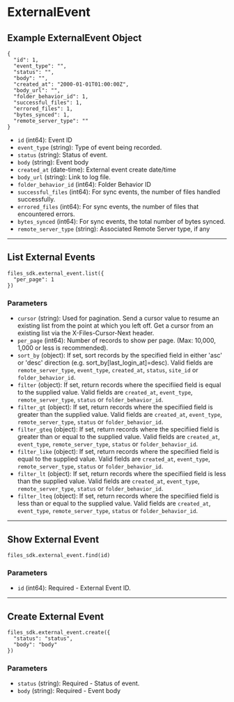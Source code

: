 # ExternalEvent

## Example ExternalEvent Object

```
{
  "id": 1,
  "event_type": "",
  "status": "",
  "body": "",
  "created_at": "2000-01-01T01:00:00Z",
  "body_url": "",
  "folder_behavior_id": 1,
  "successful_files": 1,
  "errored_files": 1,
  "bytes_synced": 1,
  "remote_server_type": ""
}
```

* `id` (int64): Event ID
* `event_type` (string): Type of event being recorded.
* `status` (string): Status of event.
* `body` (string): Event body
* `created_at` (date-time): External event create date/time
* `body_url` (string): Link to log file.
* `folder_behavior_id` (int64): Folder Behavior ID
* `successful_files` (int64): For sync events, the number of files handled successfully.
* `errored_files` (int64): For sync events, the number of files that encountered errors.
* `bytes_synced` (int64): For sync events, the total number of bytes synced.
* `remote_server_type` (string): Associated Remote Server type, if any


---

## List External Events

```
files_sdk.external_event.list({
  "per_page": 1
})
```

### Parameters

* `cursor` (string): Used for pagination.  Send a cursor value to resume an existing list from the point at which you left off.  Get a cursor from an existing list via the X-Files-Cursor-Next header.
* `per_page` (int64): Number of records to show per page.  (Max: 10,000, 1,000 or less is recommended).
* `sort_by` (object): If set, sort records by the specified field in either 'asc' or 'desc' direction (e.g. sort_by[last_login_at]=desc). Valid fields are `remote_server_type`, `event_type`, `created_at`, `status`, `site_id` or `folder_behavior_id`.
* `filter` (object): If set, return records where the specifiied field is equal to the supplied value. Valid fields are `created_at`, `event_type`, `remote_server_type`, `status` or `folder_behavior_id`.
* `filter_gt` (object): If set, return records where the specifiied field is greater than the supplied value. Valid fields are `created_at`, `event_type`, `remote_server_type`, `status` or `folder_behavior_id`.
* `filter_gteq` (object): If set, return records where the specifiied field is greater than or equal to the supplied value. Valid fields are `created_at`, `event_type`, `remote_server_type`, `status` or `folder_behavior_id`.
* `filter_like` (object): If set, return records where the specifiied field is equal to the supplied value. Valid fields are `created_at`, `event_type`, `remote_server_type`, `status` or `folder_behavior_id`.
* `filter_lt` (object): If set, return records where the specifiied field is less than the supplied value. Valid fields are `created_at`, `event_type`, `remote_server_type`, `status` or `folder_behavior_id`.
* `filter_lteq` (object): If set, return records where the specifiied field is less than or equal to the supplied value. Valid fields are `created_at`, `event_type`, `remote_server_type`, `status` or `folder_behavior_id`.


---

## Show External Event

```
files_sdk.external_event.find(id)
```

### Parameters

* `id` (int64): Required - External Event ID.


---

## Create External Event

```
files_sdk.external_event.create({
  "status": "status",
  "body": "body"
})
```

### Parameters

* `status` (string): Required - Status of event.
* `body` (string): Required - Event body
